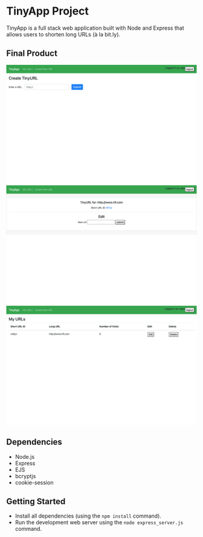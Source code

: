 # TinyApp Project

TinyApp is a full stack web application built with Node and Express that allows users to shorten long URLs (à la bit.ly).

## Final Product

!["Create Page"](/docs/Create_Url_Page.png)
!["Edit Page"](/docs/Edit_Url_Page.png)
!["Url Page"](/docs/Url_Page.png)

## Dependencies

- Node.js
- Express
- EJS
- bcryptjs
- cookie-session

## Getting Started

- Install all dependencies (using the `npm install` command).
- Run the development web server using the `node express_server.js` command.